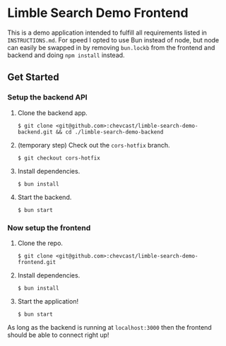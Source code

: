 # Limble Search Demo Frontend

This is a demo application intended to fulfill all requirements listed in `INSTRUCTIONS.md`. For speed I opted to use Bun instead of node, but node can easily be swapped in by removing `bun.lockb` from the frontend and backend and doing `npm install` instead.

## Get Started

### Setup the backend API

1. Clone the backend app.

   `$ git clone <git@github.com>:chevcast/limble-search-demo-backend.git && cd ./limble-search-demo-backend`

2. (temporary step) Check out the `cors-hotfix` branch.

   `$ git checkout cors-hotfix`

3. Install dependencies.

   `$ bun install`

4. Start the backend.

   `$ bun start`

### Now setup the frontend

1. Clone the repo.

   `$ git clone <git@github.com>:chevcast/limble-search-demo-frontend.git`

2. Install dependencies.

   `$ bun install`

3. Start the application!

   `$ bun start`

As long as the backend is running at `localhost:3000` then the frontend should be able to connect right up!
